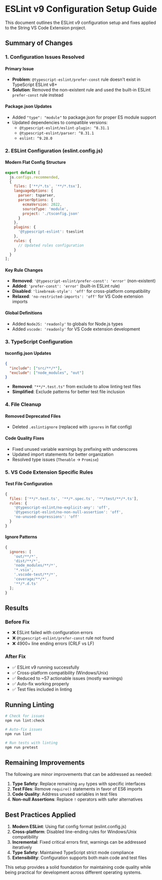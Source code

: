 # ESLint v9 Configuration Setup Guide

This document outlines the ESLint v9 configuration setup and fixes applied to
the String VS Code Extension project.

## Summary of Changes

### 1. Configuration Issues Resolved

#### Primary Issue

- **Problem**: `@typescript-eslint/prefer-const` rule doesn't exist in
  TypeScript ESLint v8+
- **Solution**: Removed the non-existent rule and used the built-in ESLint
  `prefer-const` rule instead

#### Package.json Updates

- Added `"type": "module"` to package.json for proper ES module support
- Updated dependencies to compatible versions:
  - `@typescript-eslint/eslint-plugin: ^8.31.1`
  - `@typescript-eslint/parser: ^8.31.1`
  - `eslint: ^9.28.0`

### 2. ESLint Configuration (eslint.config.js)

#### Modern Flat Config Structure

```javascript
export default [
  js.configs.recommended,
  {
    files: ['**/*.ts', '**/*.tsx'],
    languageOptions: {
      parser: tsparser,
      parserOptions: {
        ecmaVersion: 2022,
        sourceType: 'module',
        project: './tsconfig.json'
      }
    },
    plugins: {
      '@typescript-eslint': tseslint
    },
    rules: {
      // Updated rules configuration
    }
  }
];
```

#### Key Rule Changes

- **Removed**: `'@typescript-eslint/prefer-const': 'error'` (non-existent)
- **Added**: `'prefer-const': 'error'` (built-in ESLint rule)
- **Disabled**: `'linebreak-style': 'off'` for cross-platform compatibility
- **Relaxed**: `'no-restricted-imports': 'off'` for VS Code extension imports

#### Global Definitions

- Added `NodeJS: 'readonly'` to globals for Node.js types
- Added `vscode: 'readonly'` for VS Code extension development

### 3. TypeScript Configuration

#### tsconfig.json Updates

```json
{
  "include": ["src/**/*"],
  "exclude": ["node_modules", "out"]
}
```

- **Removed**: `"**/*.test.ts"` from exclude to allow linting test files
- **Simplified**: Exclude patterns for better test file inclusion

### 4. File Cleanup

#### Removed Deprecated Files

- Deleted `.eslintignore` (replaced with `ignores` in flat config)

#### Code Quality Fixes

- Fixed unused variable warnings by prefixing with underscores
- Updated import statements for better organization
- Resolved type issues (`Thenable` → `Promise`)

### 5. VS Code Extension Specific Rules

#### Test File Configuration

```javascript
{
  files: ['**/*.test.ts', '**/*.spec.ts', '**/test/**/*.ts'],
  rules: {
    '@typescript-eslint/no-explicit-any': 'off',
    '@typescript-eslint/no-non-null-assertion': 'off',
    'no-unused-expressions': 'off'
  }
}
```

#### Ignore Patterns

```javascript
{
  ignores: [
    'out/**/*',
    'dist/**/*',
    'node_modules/**/*',
    '*.vsix',
    '.vscode-test/**/*',
    'coverage/**/*',
    '**/*.d.ts'
  ];
}
```

## Results

### Before Fix

- ❌ ESLint failed with configuration errors
- ❌ `@typescript-eslint/prefer-const` rule not found
- ❌ 4900+ line ending errors (CRLF vs LF)

### After Fix

- ✅ ESLint v9 running successfully
- ✅ Cross-platform compatibility (Windows/Unix)
- ✅ Reduced to ~57 actionable issues (mostly warnings)
- ✅ Auto-fix working properly
- ✅ Test files included in linting

## Running Linting

```bash
# Check for issues
npm run lint:check

# Auto-fix issues
npm run lint

# Run tests with linting
npm run pretest
```

## Remaining Improvements

The following are minor improvements that can be addressed as needed:

1. **Type Safety**: Replace remaining `any` types with specific interfaces
2. **Test Files**: Remove `require()` statements in favor of ES6 imports
3. **Code Quality**: Address unused variables in test files
4. **Non-null Assertions**: Replace `!` operators with safer alternatives

## Best Practices Applied

1. **Modern ESLint**: Using flat config format (eslint.config.js)
2. **Cross-platform**: Disabled line-ending rules for Windows/Unix compatibility
3. **Incremental**: Fixed critical errors first, warnings can be addressed
   iteratively
4. **Type Safety**: Maintained TypeScript strict mode compliance
5. **Extensibility**: Configuration supports both main code and test files

This setup provides a solid foundation for maintaining code quality while being
practical for development across different operating systems.
